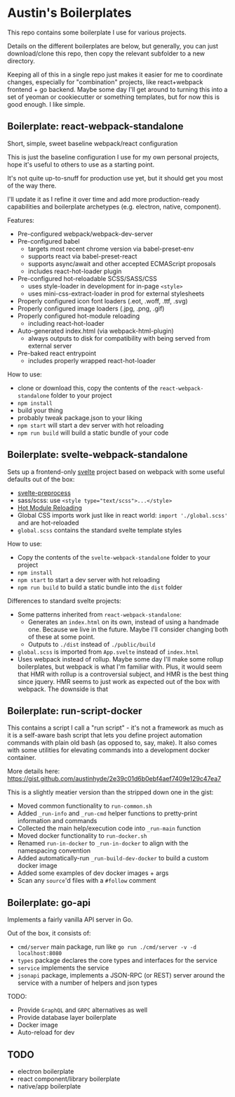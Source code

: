 # Austin's Boilerplates

This repo contains some boilerplate I use for various projects.

Details on the different boilerplates are below, but generally, you can just download/clone this repo, then copy the relevant subfolder to a new directory.

Keeping all of this in a single repo just makes it easier for me to coordinate changes, especially for "combination" projects, like react+webpack frontend + go backend. Maybe some day I'll get around to turning this into a set of yeoman or cookiecutter or something templates, but for now this is good enough. I like simple.

## Boilerplate: react-webpack-standalone

Short, simple, sweet baseline webpack/react configuration

This is just the baseline configuration I use for my own personal projects, hope it's useful to others to use as a starting point.

It's not quite up-to-snuff for production use yet, but it should get you most of the way there.

I'll update it as I refine it over time and add more production-ready capabilities and boilerplate archetypes (e.g. electron, native, component).

Features:
- Pre-configured webpack/webpack-dev-server
- Pre-configured babel
  - targets most recent chrome version via babel-preset-env
  - supports react via babel-preset-react
  - supports async/await and other accepted ECMAScript proposals
  - includes react-hot-loader plugin
- Pre-configured hot-reloadable SCSS/SASS/CSS
  - uses style-loader in development for in-page `<style>`
  - uses mini-css-extract-loader in prod for external stylesheets
- Properly configured icon font loaders (.eot, .woff, .ttf, .svg)
- Properly configured image loaders (.jpg, .png, .gif)
- Properly configured hot-module reloading
  - including react-hot-loader
- Auto-generated index.html (via webpack-html-plugin)
  - always outputs to disk for compatibility with being served from external server
- Pre-baked react entrypoint
  - includes properly wrapped react-hot-loader

How to use:
- clone or download this, copy the contents of the `react-webpack-standalone` folder to your project
- `npm install`
- build your thing
- probably tweak package.json to your liking
- `npm start` will start a dev server with hot reloading
- `npm run build` will build a static bundle of your code

## Boilerplate: svelte-webpack-standalone

Sets up a frontend-only [svelte](https://svelte.dev) project based on webpack with some useful defaults out of the box:
- [svelte-preprocess](https://github.com/sveltejs/svelte-preprocess)
- sass/scss: use `<style type="text/scss">...</style>`
- [Hot Module Reloading](https://github.com/rixo/svelte-hmr)
- Global CSS imports work just like in react world: `import './global.scss'` and are hot-reloaded
- `global.scss` contains the standard svelte template styles

How to use:
- Copy the contents of the `svelte-webpack-standalone` folder to your project
- `npm install`
- `npm start` to start a dev server with hot reloading
- `npm run build` to build a static bundle into the `dist` folder

Differences to standard svelte projects:
- Some patterns inherited from `react-webpack-standalone`:
  - Generates an `index.html` on its own, instead of using a handmade one. Because we live in the future. Maybe I'll consider changing both of these at some point.
  - Outputs to `./dist` instead of `./public/build`
- `global.scss` is imported from `App.svelte` instead of `index.html`
- Uses webpack instead of rollup. Maybe some day I'll make some rollup boilerplates, but webpack is what I'm familiar with. Plus, it would seem that HMR with rollup is a controversial subject, and HMR is the best thing since jquery. HMR seems to just work as expected out of the box with webpack. The downside is that 

## Boilerplate: run-script-docker

This contains a script I call a "run script" - it's not a framework as much as it is a self-aware bash script that lets you define project automation commands with plain old bash (as opposed to, say, make). It also comes with some utilities for elevating commands into a development docker container.

More details here: https://gist.github.com/austinhyde/2e39c01d6b0ebf4aef7409e129c47ea7

This is a slightly meatier version than the stripped down one in the gist:
- Moved common functionality to `run-common.sh`
- Added `_run-info` and `_run-cmd` helper functions to pretty-print information and commands
- Collected the main help/execution code into `_run-main` function
- Moved docker functionality to `run-docker.sh`
- Renamed `run-in-docker` to `_run-in-docker` to align with the namespacing convention
- Added automatically-run `_run-build-dev-docker` to build a custom docker image
- Added some examples of dev docker images + args
- Scan any `source`'d files with a `#follow` comment

## Boilerplate: go-api

Implements a fairly vanilla API server in Go.

Out of the box, it consists of:
- `cmd/server` main package, run like `go run ./cmd/server -v -d localhost:8080`
- `types` package declares the core types and interfaces for the service
- `service` implements the service
- `jsonapi` package, implements a JSON-RPC (or REST) server around the service with a number of helpers and json types

TODO:
- Provide `GraphQL` and `GRPC` alternatives as well
- Provide database layer boilerplate
- Docker image
- Auto-reload for dev

## TODO
- electron boilerplate
- react component/library boilerplate
- native/app boilerplate